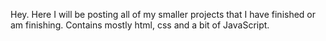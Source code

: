 Hey.
Here I will be posting all of my smaller projects that I have finished or am finishing.
Contains mostly html, css and a bit of JavaScript.
